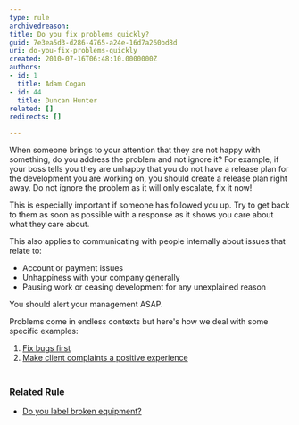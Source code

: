 ```yaml
---
type: rule
archivedreason: 
title: Do you fix problems quickly?
guid: 7e3ea5d3-d286-4765-a24e-16d7a260bd8d
uri: do-you-fix-problems-quickly
created: 2010-07-16T06:48:10.0000000Z
authors:
- id: 1
  title: Adam Cogan
- id: 44
  title: Duncan Hunter
related: []
redirects: []

---
```


When someone brings to your attention that they are not happy with something, do you address the problem and not ignore it? For example, if your boss tells you they are unhappy that you do not have a release plan for the development you are working on, you should create a release plan right away. Do not ignore the problem as it will only escalate, fix it now!

This is especially important if someone has followed you up. Try to get back to them as soon as possible with a response as it shows you care about what they care about.

<!--endintro-->
 This also applies to communicating with people internally about issues that relate to:

* Account or payment issues
* Unhappiness with your company generally
* Pausing work or ceasing development for any unexplained reason

You should alert your management ASAP.



Problems come in endless contexts but here's how we deal with some specific examples:
1. [Fix bugs first](/_layouts/15/FIXUPREDIRECT.ASPX?WebId=3dfc0e07-e23a-4cbb-aac2-e778b71166a2&amp;TermSetId=07da3ddf-0924-4cd2-a6d4-a4809ae20160&amp;TermId=61a90deb-ede4-407d-83f9-ab6b3408fd4c)
2. [Make client complaints a positive experience](http&#58;//www.ssw.com.au/ssw/Standards/Rules/RulesToBetterInboundCalls.aspx#MakeComplaintsPositive)


###  <br>Related Rule


* [Do you label broken equipment?](/_layouts/15/FIXUPREDIRECT.ASPX?WebId=3dfc0e07-e23a-4cbb-aac2-e778b71166a2&amp;TermSetId=07da3ddf-0924-4cd2-a6d4-a4809ae20160&amp;TermId=3b6f1c05-fa19-4695-ac89-1c1372c7619b)
